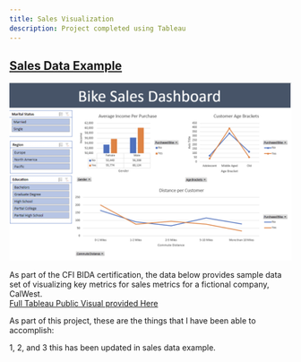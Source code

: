 ```yaml
---
title: Sales Visualization
description: Project completed using Tableau
---
```


## [Sales Data Example](/projects/sales_data_example)
![](/bikesales.png)

As part of the CFI BIDA certification, the data below provides sample data set of visualizing key metrics for sales metrics for a fictional company, CalWest.  
[Full Tableau Public Visual provided Here](https://public.tableau.com/views/Test1_16856628787760/Dashboard1?:language=en-US&:display_count=n&:origin=viz_share_link)

As part of this project, these are the things that I have been able to accomplish: 

1, 2, and 3
this has been updated in sales data example. 
